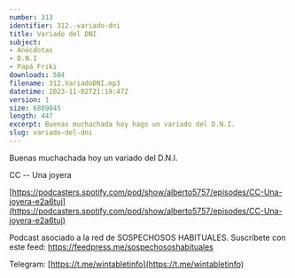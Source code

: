 ```yaml
---
number: 313
identifier: 312.-variado-dni
title: Variado del DNI
subject:
- Anécdotas
- D.N.I
- Papá Friki
downloads: 584
filename: 312.VariadoDNI.mp3
datetime: 2023-11-02T21:19:47Z
version: 1
size: 6889845
length: 447
excerpt: Buenas muchachada hoy hago un variado del D.N.I.
slug: variado-del-dni
---
```

Buenas muchachada hoy un variado del D.N.I.

CC -- Una joyera

[https://podcasters.spotify.com/pod/show/alberto5757/episodes/CC-Una-joyera-e2a6tuj](https://podcasters.spotify.com/pod/show/alberto5757/episodes/CC-Una-joyera-e2a6tuj)

Podcast asociado a la red de SOSPECHOSOS HABITUALES. Suscríbete con este feed: https://feedpress.me/sospechososhabituales

Telegram: [https://t.me/wintabletinfo](https://t.me/wintabletinfo)
